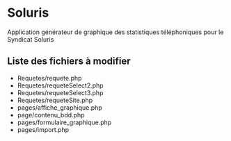 # Soluris

Application générateur de graphique des statistiques téléphoniques pour le Syndicat Soluris

## Liste des fichiers à modifier

- Requetes/requete.php
- Requetes/requeteSelect2.php
- Requetes/requeteSelect3.php
- Requetes/requeteSite.php
- pages/affiche_graphique.php
- page/contenu_bdd.php
- pages/formulaire_graphique.php
- pages/import.php